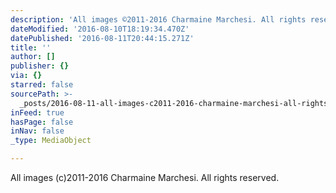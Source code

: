 ```yaml
---
description: 'All images ©2011-2016 Charmaine Marchesi. All rights reserved. '
dateModified: '2016-08-10T18:19:34.470Z'
datePublished: '2016-08-11T20:44:15.271Z'
title: ''
author: []
publisher: {}
via: {}
starred: false
sourcePath: >-
  _posts/2016-08-11-all-images-c2011-2016-charmaine-marchesi-all-rights-reserve.md
inFeed: true
hasPage: false
inNav: false
_type: MediaObject

---
```

All images (c)2011-2016 Charmaine Marchesi. All rights reserved.
